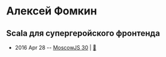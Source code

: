 # Алексей Фомкин

## Scala для супергеройского фронтенда
- 2016 Apr 28 -- [MoscowJS 30](https://www.youtube.com/watch?v=EpEMHcHoftE&index=4)  | [:notebook:](http://slides.com/alekseyfomkin/mjs30-scala-superhero#/)  
